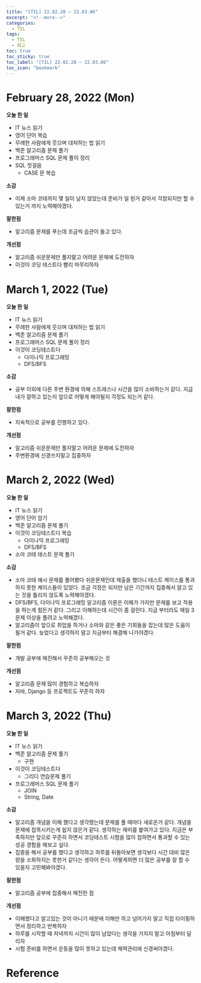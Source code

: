 ```yaml
---
title: "[TIL] 22.02.28 ~ 22.03.06"
excerpt: "<!--more-->"
categories:
  - TIL
tags:
  - TIL
  - 회고
toc: true
toc_sticky: true
toc_label: "[TIL] 22.02.28 ~ 22.03.06"
toc_icon: "bookmark"
---
```


# February 28, 2022 (Mon)

**오늘 한 일**
- IT 뉴스 읽기
- 영어 단어 복습
- 무례한 사람에게 웃으며 대처하는 법 읽기
- 백준 알고리즘 문제 풀기
- 프로그래머스 SQL 문제 풀이 정리
- SQL 첫걸음
  - CASE 문 복습

**소감**
- 이제 소마 코테까지 몇 일이 남지 않았는데 준비가 덜 된거 같아서 걱정되지만 할 수 있는거 까지 노력해야겠다.

**잘한점**
- 알고리즘 문제를 푸는데 조금씩 습관이 들고 있다.

**개선점**
- 알고리즘 쉬운문제만 풀지말고 어려운 문제에 도전하자
- 이것이 코딩 테스트다 빨리 마무리하자

# March 1, 2022 (Tue)

**오늘 한 일**
- IT 뉴스 읽기
- 무례한 사람에게 웃으며 대처하는 법 읽기
- 백준 알고리즘 문제 풀기
- 프로그래머스 SQL 문제 풀이 정리
- 이것이 코딩테스트다
  - 다이나믹 프로그래밍
  - DFS/BFS

**소감**
- 공부 이외에 다른 주변 환경에 의해 스트레스나 시간을 많이 소비하는거 같다. 지금 내가 잘하고 있는지 앞으로 어떻게 해야될지 걱정도 되는거 같다. 

**잘한점**
- 지속적으로 공부를 진행하고 있다.

**개선점**
- 알고리즘 쉬운문제만 풀지말고 어려운 문제에 도전하자
- 주변환경에 신경쓰지말고 집중하자

# March 2, 2022 (Wed)

**오늘 한 일**
- IT 뉴스 읽기
- 영어 단어 암기
- 백준 알고리즘 문제 풀기
- 이것이 코딩테스트다 복습
  - 다이나믹 프로그래밍
  - DFS/BFS
- 소마 코테 테스트 문제 풀기

**소감**
- 소마 코테 예시 문제를 풀어봤다 쉬운문제인데 제출을 했더니 테스트 케이스를 통과하지 못한 케이스들이 있었다. 조금 걱정은 되지만 남은 기간까지 집중해서 알고 있는 것을 틀리지 않도록 노력해야겠다.
- DFS/BFS, 다이나믹 프로그래밍 알고리즘 이론은 이해가 가지만 문제를 보고 적용을 하는게 힘든거 같다. 그리고 이해하는데 시간이 좀 걸린다. 지금 부터라도 매일 3문제 이상을 풀려고 노력해겠다.
- 알고리즘이 앞으로 취업을 하거나 소마와 같은 좋은 기회들을 잡는데 많은 도움이 될거 같다. 늦었다고 생각하지 말고 지금부터 해결해 나가야겠다.

**잘한점**
- 개발 공부에 매진해서 꾸준히 공부해오는 것

**개선점**
- 알고리즘 문제 많이 경험하고 복습하자
- 자바, Django 등 프로젝트도 꾸준히 하자

# March 3, 2022 (Thu)

**오늘 한 일**
- IT 뉴스 읽기
- 백준 알고리즘 문제 풀기
  - 구현
- 이것이 코딩테스트다
  - 그리디 연습문제 풀기
- 프로그래머스 SQL 문제 풀기
  - JOIN
  - String, Date

**소감**
- 알고리즘 개념을 이해 했다고 생각했는데 문제를 풀 때마다 새로운거 같다. 개념을 문제에 접목시키는게 쉽지 않은거 같다. 생각하는 재미를 붙여가고 있다.
지금은 부족하지만 앞으로 꾸준히 하면서 코딩테스트 시험을 많이 접하면서 통과할 수 있는 성공 경험을 해보고 싶다.
- 집중을 해서 공부를 했다고 생각하고 하루를 뒤돌아보면 생각보다 시간 대비 많은 량을 소화하지는 못한거 같다는 생각이 든다. 어떻게하면 더 많은 공부를 잘 할 수 있을지 고민해봐야겠다.

**잘한점**
- 알고리즘 공부에 집중해서 매진한 점

**개선점**
- 이해했다고 알고있는 것이 아니기 때문에 이해만 하고 넘어가지 말고 직접 타이핑하면서 정리하고 반복하자
- 하루를 시작할 때 저녁까지 시간이 많이 남았다는 생각을 가지지 말고 아침부터 달리자
- 시험 준비를 하면서 운동을 많이 못하고 있는데 체력관리에 신경써야겠다.

# Reference